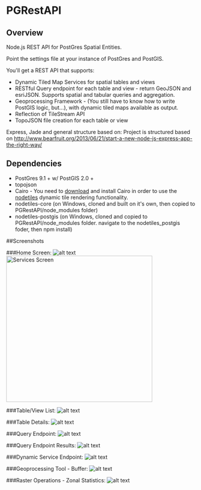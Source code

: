 PGRestAPI
=========

## Overview

Node.js REST API for PostGres Spatial Entities.

Point the settings file at your instance of PostGres and PostGIS.

You'll get a REST API that supports:
* Dynamic Tiled Map Services for spatial tables and views
* RESTful Query endpoint for each table and view - return GeoJSON and esriJSON.  Supports spatial and tabular queries and aggregation.
* Geoprocessing Framework - (You still have to know how to write PostGIS logic, but...), with dynamic tiled maps available as output.
* Reflection of TileStream API
* TopoJSON file creation for each table or view

Express, Jade and general structure based on:
Project is structured based on http://www.bearfruit.org/2013/06/21/start-a-new-node-js-express-app-the-right-way/

## Dependencies

* PostGres 9.1 + w/ PostGIS 2.0 +
* topojson
* Cairo - You need to [download](http://www.gtk.org/download/index.php) and install Cairo in order to use the [nodetiles](https://github.com/nodetiles/nodetiles-core) dynamic tile rendering functionality.
* nodetiles-core (on Windows, cloned and built on it's own, then copied to PGRestAPI/node_modules folder)
* nodetiles-postgis (on Windows, cloned and copied to PGRestAPI/node_modules folder.  navigate to the nodetiles_postgis foder, then npm install)

##Screenshots

###Home Screen:
![alt text](https://raw.github.com/spatialdev/PGRestAPI/docs/docs/screens/services.png "Services Screen")
<img src="https://raw.github.com/spatialdev/PGRestAPI/docs/docs/screens/services.png" alt="Services Screen" style="width: 389px;"/>

###Table/View List:
![alt text](https://raw.github.com/spatialdev/PGRestAPI/docs/docs/screens/tablelist.png "Table List Screen")

###Table Details:
![alt text](https://raw.github.com/spatialdev/PGRestAPI/docs/docs/screens/tabledetail.png "Table List Screen")

###Query Endpoint:
![alt text](https://raw.github.com/spatialdev/PGRestAPI/docs/docs/screens/query.png "Query Endpoint")

###Query Endpoint Results:
![alt text](https://raw.github.com/spatialdev/PGRestAPI/docs/docs/screens/query2.png "Query Endpoint Results")

###Dynamic Service Endpoint:
![alt text](https://raw.github.com/spatialdev/PGRestAPI/docs/docs/screens/dynamic.png "Dynamic Map endpoint")

###Geoprocessing Tool - Buffer:
![alt text](https://raw.github.com/spatialdev/PGRestAPI/docs/docs/screens/gpbuffer.png "GP Buffer")

###Raster Operations - Zonal Statistics:
![alt text](https://raw.github.com/spatialdev/PGRestAPI/docs/docs/screens/raster.png "Raster Zonal Statistics")